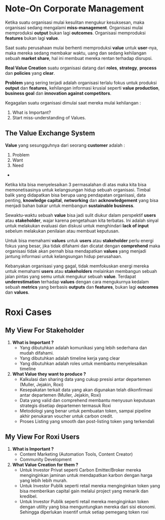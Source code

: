 # Note-On Corporate Management

Ketika suatu organisasi mulai kesulitan mengukur kesuksesan, maka organisasi sedang mengalami **miss-management**. Organisasi mulai memproduksi **output** bukan lagi **outcomes**. Organisasi memproduksi **features** bukan lagi **value**.

Saat suatu perusahaan mulai berhenti memproduksi **value** untuk **user**-nya, maka mereka sedang membakar waktu, uang dan sedang kehilangan sebuah **market share**, hal ini membuat mereka rentan terhadap disrupsi.

**Real Value Creation** suatu organisasi datang dari **roles**, **strategy**, **process** dan **policies** yang **clear**.

**Problem** yang sering terjadi adalah organisasi terlalu fokus untuk produksi **output** dan **features**, kehilangan informasi krusial seperti **value production**, **business goal** dan **innovation against competitors**.

Kegagalan suatu organisasi dimulai saat mereka mulai kehilangan :

1. What is Important?
2. Start miss-understanding of Values.



## The Value Exchange System

**Value** yang sesungguhnya dari seorang **customer** adalah :

1. Problem
2. Want
3. Need

- 

Ketika kita bisa menyelesaikan  3 permasalahan di atas maka kita bisa memonetisasinya untuk kelangsungan hidup sebuah organisasi. Timbal balik yang didapatkan bisa berupa uang pendapatan organisasi, data penting, **knowledge capital**, **networking** dan **acknowledgement** yang bisa menjadi bahan bakar untuk membangun **sustainable business**.

Sewaktu-waktu sebuah **value** bisa jadi sulit diukur dalam perspektif **users** atau **stakeholder**, wajar karena pengetahuan kita terbatas. Ini adalah sinyal untuk melakukan evaluasi dan diskusi untuk menghindari **lack of input** sebelum melakukan penilaian atau membuat keputusan.

Untuk bisa memahami **values** untuk **users** atau **stakeholder** perlu energi fokus yang besar, jika tidak difahami dan dicatat dengan **comprehend** maka organisasi tidak akan pernah bisa mendapatkan **values** yang menjadi jantung informasi untuk kelangsungan hidup perusahaan.

Kebanyakan organisasi yang gagal, tidak memfokuskan energi mereka untuk memahami **users** atau **stakeholders** melainkan membangun sebuah jalan pintas yang semu untuk mengukur sebuah **value**. Terdapat **underestimation** terhadap **values** dengan cara mengukurnya kedalam sebuah **metrics** yang berbasis **outputs** dan **features**, bukan lagi **outcomes** dan **values**.



# Roxi Cases

## My View For Stakeholder 

1. **What is Important ?**
   - Yang dibutuhkan adalah komunikasi yang lebih sederhana dan mudah difahami.
   - Yang dibutuhkan adalah timeline kerja yang clear
   - Yang dibutuhkan adalah roles untuk membantu menyelesaikan timeline
2. **What Value they want to produce ?**
   - Kalkulasi dan sharing data yang cukup presisi antar departemen (Muller, Jejakin, Roxi)
   - Kesepakatan terkait data yang akan digunakan telah dikonfirmasi antar departemen (Muller, Jejakin, Roxi)
   - Data yang valid dan comprehend membantu menyusun keputusan strategis disetiap departemen termasuk Roxi
   - Metodologi yang benar untuk pembuatan token, sampai pipeline akhir penukaran voucher untuk carbon credit.
   - Proses Listing yang smooth dan post-listing token yang terkendali

## My View For Roxi Users

1. **What is Important ?**
   - Content Marketing (Automation Tools, Content Creator)
   - Community Development
2. **What Value Creation for them ?**
   - Untuk Investor Privat seperti Carbon Emitter/Broker mereka menginginkan jaminan untuk mendapatkan karbon dengan harga yang lebih lebih murah.
   - Untuk Investor Publik seperti retail mereka menginginkan token yang bisa memberikan capital gain melalui project yang menarik dan kredibel.
   - Untuk Investor Publik seperti retail mereka menginginkan token dengan utility yang bisa menguntungkan mereka dari sisi ekonomi. Sehingga diperlukan insentif untuk setiap pemegang token roxi 